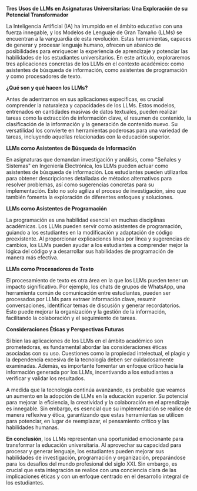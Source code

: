 **Tres Usos de LLMs en Asignaturas Universitarias: Una Exploración de su Potencial Transformador**

La Inteligencia Artificial (IA) ha irrumpido en el ámbito educativo con una fuerza innegable, y los Modelos de Lenguaje de Gran Tamaño (LLMs) se encuentran a la vanguardia de esta revolución. Estas herramientas, capaces de generar y procesar lenguaje humano, ofrecen un abanico de posibilidades para enriquecer la experiencia de aprendizaje y potenciar las habilidades de los estudiantes universitarios. En este artículo, exploraremos tres aplicaciones concretas de los LLMs en el contexto académico: como asistentes de búsqueda de información, como asistentes de programación y como procesadores de texto.

**¿Qué son y qué hacen los LLMs?**

Antes de adentrarnos en sus aplicaciones específicas, es crucial comprender la naturaleza y capacidades de los LLMs. Estos modelos, entrenados en cantidades masivas de datos textuales, pueden realizar tareas como la extracción de información clave, el resumen de contenido, la clasificación de la información y la generación de contenido nuevo. Su versatilidad los convierte en herramientas poderosas para una variedad de tareas, incluyendo aquellas relacionadas con la educación superior.

**LLMs como Asistentes de Búsqueda de Información**

En asignaturas que demandan investigación y análisis, como "Señales y Sistemas" en Ingeniería Electrónica, los LLMs pueden actuar como asistentes de búsqueda de información. Los estudiantes pueden utilizarlos para obtener descripciones detalladas de métodos alternativos para resolver problemas, así como sugerencias concretas para su implementación. Esto no solo agiliza el proceso de investigación, sino que también fomenta la exploración de diferentes enfoques y soluciones.

**LLMs como Asistentes de Programación**

La programación es una habilidad esencial en muchas disciplinas académicas. Los LLMs pueden servir como asistentes de programación, guiando a los estudiantes en la modificación y adaptación de código preexistente. Al proporcionar explicaciones línea por línea y sugerencias de cambios, los LLMs pueden ayudar a los estudiantes a comprender mejor la lógica del código y a desarrollar sus habilidades de programación de manera más efectiva.

**LLMs como Procesadores de Texto**

El procesamiento de texto es otra área en la que los LLMs pueden tener un impacto significativo. Por ejemplo, los chats de grupos de WhatsApp, una herramienta común de comunicación entre estudiantes, pueden ser procesados por LLMs para extraer información clave, resumir conversaciones, identificar temas de discusión y generar recordatorios. Esto puede mejorar la organización y la gestión de la información, facilitando la colaboración y el seguimiento de tareas.

**Consideraciones Éticas y Perspectivas Futuras**

Si bien las aplicaciones de los LLMs en el ámbito académico son prometedoras, es fundamental abordar las consideraciones éticas asociadas con su uso. Cuestiones como la propiedad intelectual, el plagio y la dependencia excesiva de la tecnología deben ser cuidadosamente examinadas. Además, es importante fomentar un enfoque crítico hacia la información generada por los LLMs, incentivando a los estudiantes a verificar y validar los resultados.

A medida que la tecnología continúa avanzando, es probable que veamos un aumento en la adopción de LLMs en la educación superior. Su potencial para mejorar la eficiencia, la creatividad y la colaboración en el aprendizaje es innegable. Sin embargo, es esencial que su implementación se realice de manera reflexiva y ética, garantizando que estas herramientas se utilicen para potenciar, en lugar de reemplazar, el pensamiento crítico y las habilidades humanas. 

**En conclusión**, los LLMs representan una oportunidad emocionante para transformar la educación universitaria. Al aprovechar su capacidad para procesar y generar lenguaje, los estudiantes pueden mejorar sus habilidades de investigación, programación y organización, preparándose para los desafíos del mundo profesional del siglo XXI. Sin embargo, es crucial que esta integración se realice con una conciencia clara de las implicaciones éticas y con un enfoque centrado en el desarrollo integral de los estudiantes.  
